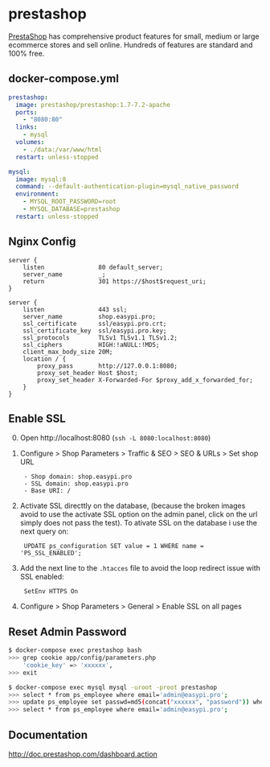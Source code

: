 prestashop
==========

[PrestaShop][1] has comprehensive product features for small, medium or large
ecommerce stores and sell online. Hundreds of features are standard and 100%
free.

## docker-compose.yml

```yaml
prestashop:
  image: prestashop/prestashop:1.7-7.2-apache
  ports:
    - "8080:80"
  links:
    - mysql
  volumes:
    - ./data:/var/www/html
  restart: unless-stopped

mysql:
  image: mysql:8
  command: --default-authentication-plugin=mysql_native_password
  environment:
    - MYSQL_ROOT_PASSWORD=root
    - MYSQL_DATABASE=prestashop
  restart: unless-stopped
```

## Nginx Config

```nginx
server {
    listen               80 default_server;
    server_name          _;
    return               301 https://$host$request_uri;
}

server {
    listen               443 ssl;
    server_name          shop.easypi.pro;
    ssl_certificate      ssl/easypi.pro.crt;
    ssl_certificate_key  ssl/easypi.pro.key;
    ssl_protocols        TLSv1 TLSv1.1 TLSv1.2;
    ssl_ciphers          HIGH:!aNULL:!MD5;
    client_max_body_size 20M;
    location / {
        proxy_pass       http://127.0.0.1:8080;
        proxy_set_header Host $host;
        proxy_set_header X-Forwarded-For $proxy_add_x_forwarded_for;
    }
}
```

## Enable SSL

0. Open http://localhost:8080 (`ssh -L 8080:localhost:8080`)

1. Configure > Shop Parameters > Traffic & SEO > SEO & URLs > Set shop URL

        - Shop domain: shop.easypi.pro
        - SSL domain: shop.easypi.pro
        - Base URI: /

2. Activate SSL directtly on the database, (because the broken images avoid to
   use the activate SSL option on the admin panel, click on the url simply does
   not pass the test). To ativate SSL on the database i use the next query on:

        UPDATE ps_configuration SET value = 1 WHERE name = 'PS_SSL_ENABLED';

3. Add the next line to the `.htacces` file to avoid the loop redirect issue with
   SSL enabled:

        SetEnv HTTPS On

4. Configure > Shop Parameters > General > Enable SSL on all pages

## Reset Admin Password

```bash
$ docker-compose exec prestashop bash
>>> grep cookie app/config/parameters.php
    'cookie_key' => 'xxxxxx',
>>> exit

$ docker-compose exec mysql mysql -uroot -proot prestashop
>>> select * from ps_employee where email='admin@easypi.pro';
>>> update ps_employee set passwd=md5(concat("xxxxxx", "password")) where email='admin@easypi.pro';
>>> select * from ps_employee where email='admin@easypi.pro';
```

## Documentation

<http://doc.prestashop.com/dashboard.action>

[1]: https://www.prestashop.com/
